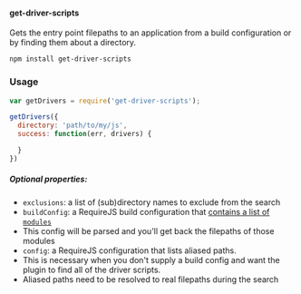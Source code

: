 #### get-driver-scripts

Gets the entry point filepaths to an application from a build configuration
or by finding them about a directory.

`npm install get-driver-scripts`

### Usage

```js
var getDrivers = require('get-driver-scripts');

getDrivers({
  directory: 'path/to/my/js',
  success: function(err, drivers) {

  }
})
```

##### Optional properties:

* `exclusions`: a list of (sub)directory names to exclude from the search
* `buildConfig`: a RequireJS build configuration that [contains a list of `modules`](http://requirejs.org/docs/optimization.html#wholeproject)
 * This config will be parsed and you'll get back the filepaths of those modules
* `config`: a RequireJS configuration that lists aliased paths.
 * This is necessary when you don't supply a build config and want the plugin to find all of the driver scripts.
 * Aliased paths need to be resolved to real filepaths during the search